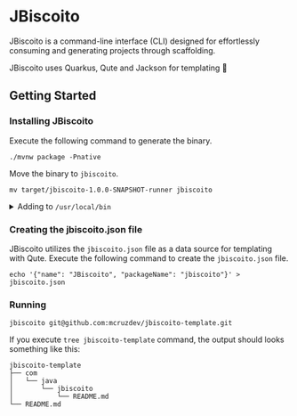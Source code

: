 # JBiscoito

JBiscoito is a command-line interface (CLI) designed for effortlessly consuming and generating projects through scaffolding.

JBiscoito uses Quarkus, Qute and Jackson for templating :cookie:
## Getting Started

### Installing JBiscoito

Execute the following command to generate the binary.

```shell script
./mvnw package -Pnative
```

Move the binary to `jbiscoito`.

```shell
mv target/jbiscoito-1.0.0-SNAPSHOT-runner jbiscoito
```

<details>
    <summary>Adding to <code>/usr/local/bin</code></summary>

```shell
sudo mv jbiscoito /usr/local/bin
```
</details>

### Creating the jbiscoito.json file

JBiscoito utilizes the `jbiscoito.json` file as a data source for templating with Qute. Execute the following command to create the `jbiscoito.json` file. 

```shell
echo '{"name": "JBiscoito", "packageName": "jbiscoito"}' > jbiscoito.json
```

### Running

```shell
jbiscoito git@github.com:mcruzdev/jbiscoito-template.git
```

If you execute `tree jbiscoito-template` command, the output should looks something like this:

```shell
jbiscoito-template
├── com
│   └── java
│       └── jbiscoito
│           └── README.md
└── README.md
```